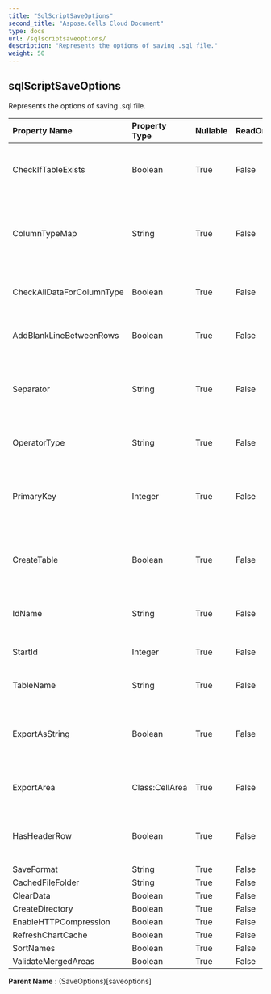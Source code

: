 ```yaml
---
title: "SqlScriptSaveOptions"
second_title: "Aspose.Cells Cloud Document"
type: docs
url: /sqlscriptsaveoptions/
description: "Represents the options of saving .sql file."
weight: 50
---
```


## **sqlScriptSaveOptions**

Represents the options of saving .sql file. 

| Property Name | Property Type | Nullable |  ReadOnly | DefaultValue | Description | 
| :- | :- | :- |:- |  :- | :- |
| CheckIfTableExists | Boolean | True |  False |  | Check if the table name exists before creating |  
| ColumnTypeMap | String | True |  False |  | Gets and sets the map of column type for different database. |  
| CheckAllDataForColumnType | Boolean | True |  False |  | Check all data to find columns' data type. |  
| AddBlankLineBetweenRows | Boolean | True |  False |  | Insert blank line between each data. |  
| Separator | String | True |  False |  | Gets and sets character separator of sql script. |  
| OperatorType | String | True |  False |  | Gets and sets the operator type of sql. |  
| PrimaryKey | Integer | True |  False |  | Represents which column is primary key of the data table. |  
| CreateTable | Boolean | True |  False |  | Indicates whether exporting sql of creating table. |  
| IdName | String | True |  False |  | Gets and sets the name of id column. |  
| StartId | Integer | True |  False |  | Gets and sets the start id. |  
| TableName | String | True |  False |  | Gets and sets the table name. |  
| ExportAsString | Boolean | True |  False |  | Indicates whether exporting all data as string value. |  
| ExportArea | Class:CellArea | True |  False |  | Gets or sets the exporting range. |  
| HasHeaderRow | Boolean | True |  False |  | Indicates whether the range contains header row. |  
| SaveFormat | String | True |  False |  |  |  
| CachedFileFolder | String | True |  False |  |  |  
| ClearData | Boolean | True |  False |  |  |  
| CreateDirectory | Boolean | True |  False |  |  |  
| EnableHTTPCompression | Boolean | True |  False |  |  |  
| RefreshChartCache | Boolean | True |  False |  |  |  
| SortNames | Boolean | True |  False |  |  |  
| ValidateMergedAreas | Boolean | True |  False |  |  |  

**Parent Name** : (SaveOptions)[saveoptions]


